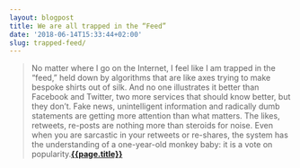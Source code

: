 ```yaml
---
layout: blogpost
title: We are all trapped in the “Feed”
date: '2018-06-14T15:33:44+02:00'
slug: trapped-feed/
---
```

>No matter where I go on the Internet, I feel like I am trapped in the “feed,” held down by algorithms that are like axes trying to make bespoke shirts out of silk. And no one illustrates it better than Facebook and Twitter, two more services that should know better, but they don’t. Fake news, unintelligent information and radically dumb statements are getting more attention than what matters. The likes, retweets, re-posts are nothing more than steroids for noise. Even when you are sarcastic in your retweets or re-shares, the system has the understanding of a one-year-old monkey baby: it is a vote on popularity.**[{{page.title}}](https://om.co/2018/05/26/we-are-all-trapped-in-the-feed/)**
